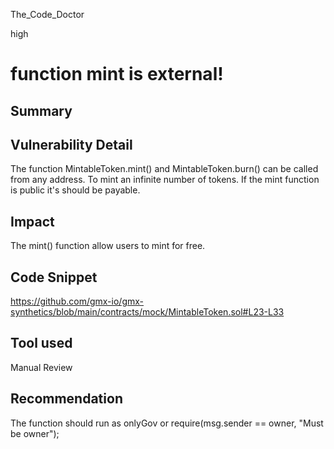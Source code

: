 The_Code_Doctor

high

# function mint is external!

## Summary

## Vulnerability Detail
The function MintableToken.mint() and MintableToken.burn() can be called from any address. 
To mint an infinite number of tokens.
If the mint function is public it's should be payable.
## Impact
The mint() function allow users to mint for free.
## Code Snippet
https://github.com/gmx-io/gmx-synthetics/blob/main/contracts/mock/MintableToken.sol#L23-L33

## Tool used

Manual Review

## Recommendation
The function should run as onlyGov or 
require(msg.sender == owner, "Must be owner");

